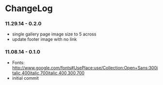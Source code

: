 ChangeLog
====================

### 11.29.14 - 0.2.0
- single gallery page image size to 5 across
- update footer image with no link

### 11.08.14 - 0.1.0
- Fonts: http://www.google.com/fonts#UsePlace:use/Collection:Open+Sans:300italic,400italic,700italic,400,300,700
- initial commit